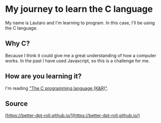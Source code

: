 # My journey to learn the C language
My name is Lautaro and I'm learning to program. In this case, I'll be using the C language.

## Why C?
Because I think it could give me a great understanding of how a computer works. In the past I have used Javascript, so this is a challenge for me.

## How are you learning it?
I'm reading ["The C programming language (K&R)"](https://en.wikipedia.org/wiki/The_C_Programming_Language).

## Source
[https://better-dpt-roll.github.io/](https://better-dpt-roll.github.io/)
